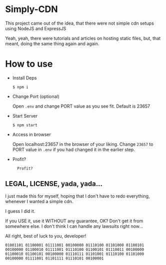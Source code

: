 # Simply-CDN

This project came out of the idea, that there were not simple cdn setups using NodeJS and ExpressJS

Yeah, yeah, there were tutorials and articles on hosting static files, but, that meant, doing the same thing again and again.


# How to use

- Install Deps

      $ npm i 

- Change Port (optional)

    Open `.env` and change PORT value as you see fit. Default is 23657

- Start Server

      $ npm start

- Access in browser

    Open localhost:23657 in the browser of your liking.
    Change `23657` to PORT value in `.env` if you had changed it in the earlier step.

- Profit?

        Profit?

## LEGAL, LICENSE, yada, yada...

I just made this for myself, hoping that I don't have to redo everything, whenever I wanted a simple cdn.

I guess I did it.

If you USE it, use it WITHOUT any guarantee, OK?
Don't get it from somewhere else. I don't think I can handle any lawsuits right now...

All right, best of luck to you, developer!

    01001101 01100001 01111001 00100000 01110100 01101000 01100101 00100000 01100010 01111001 01110100 01100101 01110011 00100000 01100010 01100101 00100000 01110111 01101001 01110100 01101000 00100000 01111001 01101111 01110101 00100001
